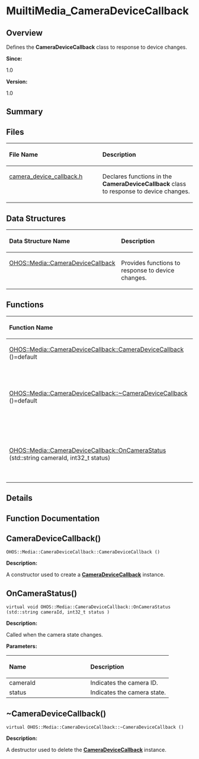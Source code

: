 # MuiltiMedia\_CameraDeviceCallback<a name="EN-US_TOPIC_0000001055198084"></a>

## **Overview**<a name="section413591637084827"></a>

Defines the  **CameraDeviceCallback**  class to response to device changes. 

**Since:**

1.0

**Version:**

1.0

## **Summary**<a name="section1653837725084827"></a>

## Files<a name="files"></a>

<a name="table1166137625084827"></a>
<table><thead align="left"><tr id="row808821122084827"><th class="cellrowborder" valign="top" width="50%" id="mcps1.1.3.1.1"><p id="p1864474420084827"><a name="p1864474420084827"></a><a name="p1864474420084827"></a>File Name</p>
</th>
<th class="cellrowborder" valign="top" width="50%" id="mcps1.1.3.1.2"><p id="p1942447452084827"><a name="p1942447452084827"></a><a name="p1942447452084827"></a>Description</p>
</th>
</tr>
</thead>
<tbody><tr id="row699804575084827"><td class="cellrowborder" valign="top" width="50%" headers="mcps1.1.3.1.1 "><p id="p368747401084827"><a name="p368747401084827"></a><a name="p368747401084827"></a><a href="camera_device_callback-h.md">camera_device_callback.h</a></p>
</td>
<td class="cellrowborder" valign="top" width="50%" headers="mcps1.1.3.1.2 "><p id="p906448253084827"><a name="p906448253084827"></a><a name="p906448253084827"></a>Declares functions in the <strong id="b1059273210084827"><a name="b1059273210084827"></a><a name="b1059273210084827"></a>CameraDeviceCallback</strong> class to response to device changes. </p>
</td>
</tr>
</tbody>
</table>

## Data Structures<a name="nested-classes"></a>

<a name="table253129902084827"></a>
<table><thead align="left"><tr id="row1182116374084827"><th class="cellrowborder" valign="top" width="50%" id="mcps1.1.3.1.1"><p id="p2147456721084827"><a name="p2147456721084827"></a><a name="p2147456721084827"></a>Data Structure Name</p>
</th>
<th class="cellrowborder" valign="top" width="50%" id="mcps1.1.3.1.2"><p id="p747754272084827"><a name="p747754272084827"></a><a name="p747754272084827"></a>Description</p>
</th>
</tr>
</thead>
<tbody><tr id="row901225346084827"><td class="cellrowborder" valign="top" width="50%" headers="mcps1.1.3.1.1 "><p id="p1690201392084827"><a name="p1690201392084827"></a><a name="p1690201392084827"></a><a href="ohos-media-cameradevicecallback.md">OHOS::Media::CameraDeviceCallback</a></p>
</td>
<td class="cellrowborder" valign="top" width="50%" headers="mcps1.1.3.1.2 "><p id="p1020723619084827"><a name="p1020723619084827"></a><a name="p1020723619084827"></a>Provides functions to response to device changes. </p>
</td>
</tr>
</tbody>
</table>

## Functions<a name="func-members"></a>

<a name="table1864581230084827"></a>
<table><thead align="left"><tr id="row1897214698084827"><th class="cellrowborder" valign="top" width="50%" id="mcps1.1.3.1.1"><p id="p1383309640084827"><a name="p1383309640084827"></a><a name="p1383309640084827"></a>Function Name</p>
</th>
<th class="cellrowborder" valign="top" width="50%" id="mcps1.1.3.1.2"><p id="p46613135084827"><a name="p46613135084827"></a><a name="p46613135084827"></a>Description</p>
</th>
</tr>
</thead>
<tbody><tr id="row1113525899084827"><td class="cellrowborder" valign="top" width="50%" headers="mcps1.1.3.1.1 "><p id="p970319991084827"><a name="p970319991084827"></a><a name="p970319991084827"></a><a href="muiltimedia_cameradevicecallback.md#ga5e81f9fa5dd53d9d1f8ca0cc4497fd59">OHOS::Media::CameraDeviceCallback::CameraDeviceCallback</a> ()=default</p>
</td>
<td class="cellrowborder" valign="top" width="50%" headers="mcps1.1.3.1.2 "><p id="p346173646084827"><a name="p346173646084827"></a><a name="p346173646084827"></a> </p>
<p id="p1571074788084827"><a name="p1571074788084827"></a><a name="p1571074788084827"></a>A constructor used to create a <strong id="b1945517008084827"><a name="b1945517008084827"></a><a name="b1945517008084827"></a><a href="ohos-media-cameradevicecallback.md">CameraDeviceCallback</a></strong> instance. </p>
</td>
</tr>
<tr id="row1533766787084827"><td class="cellrowborder" valign="top" width="50%" headers="mcps1.1.3.1.1 "><p id="p2124633561084827"><a name="p2124633561084827"></a><a name="p2124633561084827"></a><a href="muiltimedia_cameradevicecallback.md#gac88b6972227ec2ba65feeb15c31aea83">OHOS::Media::CameraDeviceCallback::~CameraDeviceCallback</a> ()=default</p>
</td>
<td class="cellrowborder" valign="top" width="50%" headers="mcps1.1.3.1.2 "><p id="p1502111362084827"><a name="p1502111362084827"></a><a name="p1502111362084827"></a>virtual </p>
<p id="p1008722420084827"><a name="p1008722420084827"></a><a name="p1008722420084827"></a>A destructor used to delete the <strong id="b1825198355084827"><a name="b1825198355084827"></a><a name="b1825198355084827"></a><a href="ohos-media-cameradevicecallback.md">CameraDeviceCallback</a></strong> instance. </p>
</td>
</tr>
<tr id="row799793777084827"><td class="cellrowborder" valign="top" width="50%" headers="mcps1.1.3.1.1 "><p id="p1995228876084827"><a name="p1995228876084827"></a><a name="p1995228876084827"></a><a href="muiltimedia_cameradevicecallback.md#ga2ae4d3d8ae13f73986f8dc7cf4bb7960">OHOS::Media::CameraDeviceCallback::OnCameraStatus</a> (std::string cameraId, int32_t status)</p>
</td>
<td class="cellrowborder" valign="top" width="50%" headers="mcps1.1.3.1.2 "><p id="p2131681073084827"><a name="p2131681073084827"></a><a name="p2131681073084827"></a>virtual void </p>
<p id="p2086952154084827"><a name="p2086952154084827"></a><a name="p2086952154084827"></a>Called when the camera state changes. </p>
</td>
</tr>
</tbody>
</table>

## **Details**<a name="section906863742084827"></a>

## **Function Documentation**<a name="section1932875114084827"></a>

## CameraDeviceCallback\(\)<a name="ga5e81f9fa5dd53d9d1f8ca0cc4497fd59"></a>

```
OHOS::Media::CameraDeviceCallback::CameraDeviceCallback ()
```

 **Description:**

A constructor used to create a  **[CameraDeviceCallback](ohos-media-cameradevicecallback.md)**  instance. 

## OnCameraStatus\(\)<a name="ga2ae4d3d8ae13f73986f8dc7cf4bb7960"></a>

```
virtual void OHOS::Media::CameraDeviceCallback::OnCameraStatus (std::string cameraId, int32_t status )
```

 **Description:**

Called when the camera state changes. 

**Parameters:**

<a name="table2095434998084827"></a>
<table><thead align="left"><tr id="row817289477084827"><th class="cellrowborder" valign="top" width="50%" id="mcps1.1.3.1.1"><p id="p1311098253084827"><a name="p1311098253084827"></a><a name="p1311098253084827"></a>Name</p>
</th>
<th class="cellrowborder" valign="top" width="50%" id="mcps1.1.3.1.2"><p id="p276452449084827"><a name="p276452449084827"></a><a name="p276452449084827"></a>Description</p>
</th>
</tr>
</thead>
<tbody><tr id="row843978145084827"><td class="cellrowborder" valign="top" width="50%" headers="mcps1.1.3.1.1 ">cameraId</td>
<td class="cellrowborder" valign="top" width="50%" headers="mcps1.1.3.1.2 ">Indicates the camera ID. </td>
</tr>
<tr id="row943355761084827"><td class="cellrowborder" valign="top" width="50%" headers="mcps1.1.3.1.1 ">status</td>
<td class="cellrowborder" valign="top" width="50%" headers="mcps1.1.3.1.2 ">Indicates the camera state. </td>
</tr>
</tbody>
</table>

## \~CameraDeviceCallback\(\)<a name="gac88b6972227ec2ba65feeb15c31aea83"></a>

```
virtual OHOS::Media::CameraDeviceCallback::~CameraDeviceCallback ()
```

 **Description:**

A destructor used to delete the  **[CameraDeviceCallback](ohos-media-cameradevicecallback.md)**  instance. 

